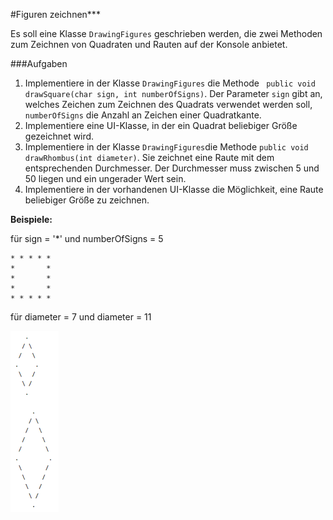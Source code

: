 #Figuren zeichnen***

Es soll eine Klasse `DrawingFigures` geschrieben werden, die zwei Methoden zum Zeichnen von Quadraten und Rauten auf der 
Konsole anbietet. 

###Aufgaben
1. Implementiere in der Klasse `DrawingFigures` die Methode ` public void drawSquare(char sign, int numberOfSigns)`. Der Parameter 
`sign` gibt an, welches Zeichen zum Zeichnen des Quadrats verwendet werden soll, `numberOfSigns` die Anzahl an Zeichen einer Quadratkante.
2. Implementiere eine UI-Klasse, in der ein Quadrat beliebiger Größe gezeichnet wird.
3. Implementiere in der Klasse `DrawingFigures`die Methode `public void drawRhombus(int diameter)`. Sie zeichnet eine Raute mit dem 
entsprechenden Durchmesser. Der Durchmesser muss zwischen 5 und 50 liegen und ein ungerader Wert sein. 
4. Implementiere in der vorhandenen UI-Klasse die Möglichkeit, eine Raute beliebiger Größe zu zeichnen.

**Beispiele:** 

für sign = '*' und numberOfSigns = 5
```
* * * * *
*       *
*       *
*       *
* * * * *
```
für diameter = 7 und diameter = 11

![](./Rauten.png)